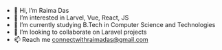 - 👋 Hi, I’m Raima Das
- 👀 I’m interested in Larvel, Vue, React, JS
- 🌱 I’m currently studying B.Tech in Computer Science and Technologies
- 💞️ I’m looking to collaborate on Laravel projects
- 📫 Reach me connectwithraimadas@gmail.com

<!---
raima-das/raima-das is a ✨ special ✨ repository because its `README.md` (this file) appears on your GitHub profile.
You can click the Preview link to take a look at your changes.
--->
